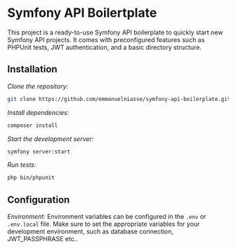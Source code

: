 # Symfony API Boilertplate

This project is a ready-to-use Symfony API boilerplate to quickly start new Symfony API projects. It comes with preconfigured features such as PHPUnit tests, JWT authentication, and a basic directory structure.

## Installation

_Clone the repository:_

```bash
git clone https://github.com/emmanuelniasse/symfony-api-boilerplate.git
```

_Install dependencies:_

```bash
composer install
```

_Start the development server:_

```bash
symfony server:start
```

_Run tests:_

```bash
php bin/phpunit
```

## Configuration

_Environment:_
Environment variables can be configured in the `.env` or `.env.local` file. Make sure to set the appropriate variables for your development environment, such as database connection, JWT_PASSPHRASE etc..
